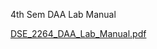 4th Sem DAA Lab Manual

[DSE_2264_DAA_Lab_Manual.pdf](https://github.com/manoj24vvr/Sem_IV_Labs/files/9586744/DSE_2264_DAA_Lab_Manual.pdf)
